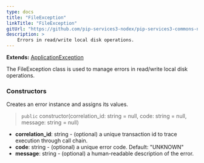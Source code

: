 ```yaml
---
type: docs
title: "FileException"
linkTitle: "FileException"
gitUrl: "https://github.com/pip-services3-nodex/pip-services3-commons-nodex"
description: >
    Errors in read/write local disk operations.
---
```


**Extends:** [ApplicationException](../application_exception)

The FileException class is used to manage errors in read/write local disk operations.


### Constructors
Creates an error instance and assigns its values.

> `public` constructor(correlation_id: string = null, code: string = null, message: string = null)

- **correlation_id**: string - (optional) a unique transaction id to trace execution through call chain.
- **code**: string - (optional) a unique error code. Default: "UNKNOWN"
- **message**: string - (optional) a human-readable description of the error.

